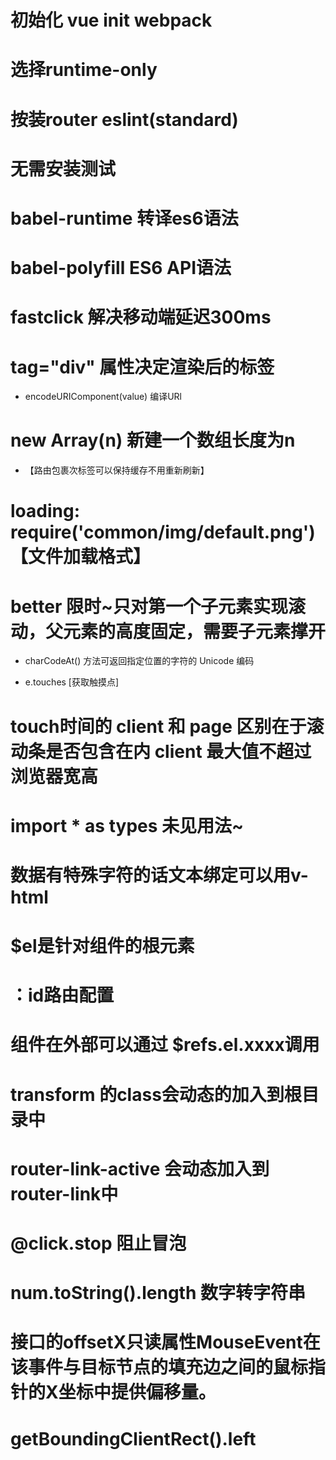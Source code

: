 # 初始化 vue init webpack <name>
# 选择runtime-only
# 按装router eslint(standard) 
# 无需安装测试
# babel-runtime  转译es6语法
# babel-polyfill ES6 API语法
# fastclick 解决移动端延迟300ms
# tag="div" 属性决定渲染后的标签
- encodeURIComponent(value) 编译URl

# new Array(n) 新建一个数组长度为n
-  <keep-alive>
      <router-view/>
    </keep-alive>  【路由包裹次标签可以保持缓存不用重新刷新】

# loading: require('common/img/default.png') 【文件加载格式】
# better 限时~只对第一个子元素实现滚动，父元素的高度固定，需要子元素撑开

- charCodeAt() 方法可返回指定位置的字符的 Unicode 编码

- e.touches [获取触摸点]
# touch时间的 client 和 page 区别在于滚动条是否包含在内 client 最大值不超过浏览器宽高

# import * as types 未见用法~

# 数据有特殊字符的话文本绑定可以用v-html
#  $el是针对组件的根元素
# ：id路由配置
# 组件在外部可以通过 $refs.el.xxxx调用

# transform 的class会动态的加入到根目录中
# router-link-active 会动态加入到router-link中

# @click.stop 阻止冒泡

# num.toString().length 数字转字符串

# 接口的offsetX只读属性MouseEvent在该事件与目标节点的填充边之间的鼠标指针的X坐标中提供偏移量。 

# getBoundingClientRect().left



